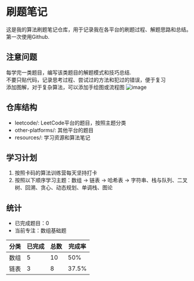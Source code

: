 # 刷题笔记
这是我的算法刷题笔记仓库，用于记录我在各平台的刷题过程、解题思路和总结。第一次使用Github.  

## 注意问题
每学完一类题目，编写该类题目的解题模式和技巧总结.  
不要只贴代码，记录思考过程、尝试过的方法和犯过的错误，便于复习  
添加图解，对于复杂算法，可以添加手绘图或流程图
![image](https://github.com/user-attachments/assets/89b5537d-32fd-4566-b50e-909f8a3850fb)



## 仓库结构
- leetcode/: LeetCode平台的题目，按照主题分类
- other-platforms/: 其他平台的题目
- resources/: 学习资源和算法笔记

## 学习计划
1. 按照卡码的算法训练营每天坚持打卡
2. 按照以下顺序学习主题：数组 -> 链表 -> 哈希表 -> 字符串、栈与队列、二叉树、回溯、贪心、动态规划、单调栈、图论

## 统计
- 已完成题目：0
- 当前专注：数组基础题
  
 | 分类 | 已完成 | 总数 | 完成率 |
   | --- | ----- | ---- | ----- |
   | 数组 | 5 | 10 | 50% |
   | 链表 | 3 | 8 | 37.5% |
